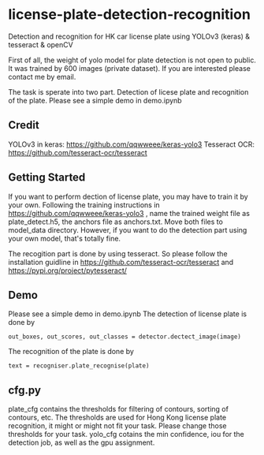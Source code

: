 # license-plate-detection-recognition
Detection and recognition for HK car license plate using YOLOv3 (keras) &amp; tesseract &amp; openCV

First of all, the weight of yolo model for plate detection is not open to public. It was trained by 600 images (private dataset). If you are interested please contact me by email.

The task is sperate into two part. Detection of licese plate and recognition of the plate. Please see a simple demo in demo.ipynb

## Credit
YOLOv3 in keras:
https://github.com/qqwweee/keras-yolo3
Tesseract OCR:
https://github.com/tesseract-ocr/tesseract

## Getting Started
If you want to perform dection of license plate, you may have to train it by your own. Following the training instructions in https://github.com/qqwweee/keras-yolo3 , name the trained weight file as plate_detect.h5, the anchors file as anchors.txt. Move both files to model_data directory.
However, if you want to do the detection part using your own model, that's totally fine.

The recogition part is done by using tesseract. So please follow the installation guidline in
https://github.com/tesseract-ocr/tesseract
and
https://pypi.org/project/pytesseract/

## Demo

Please see a simple demo in demo.ipynb
The detection of license plate is done by
```
out_boxes, out_scores, out_classes = detector.dectect_image(image)
```
The recognition of the plate is done by
```
text = recogniser.plate_recognise(plate)
```

## cfg.py
plate_cfg contains the thresholds for filtering of contours, sorting of contours, etc.
The thresholds are used for Hong Kong license plate recognition, it might or might not fit your task. Please change those thresholds for your task.
yolo_cfg cotains the min confidence, iou for the detection job, as well as the gpu assignment.
